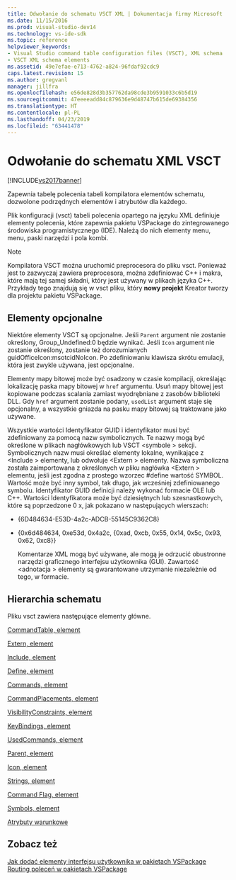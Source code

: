 ```yaml
---
title: Odwołanie do schematu VSCT XML | Dokumentacja firmy Microsoft
ms.date: 11/15/2016
ms.prod: visual-studio-dev14
ms.technology: vs-ide-sdk
ms.topic: reference
helpviewer_keywords:
- Visual Studio command table configuration files (VSCT), XML schema
- VSCT XML schema elements
ms.assetid: 49e7efae-e713-4762-a824-96fdaf92cdc9
caps.latest.revision: 15
ms.author: gregvanl
manager: jillfra
ms.openlocfilehash: e56de828d3b357762da98cde3b9591033c6b5d19
ms.sourcegitcommit: 47eeeeadd84c879636e9d48747b615de69384356
ms.translationtype: HT
ms.contentlocale: pl-PL
ms.lasthandoff: 04/23/2019
ms.locfileid: "63441478"
---
```

# <a name="vsct-xml-schema-reference"></a>Odwołanie do schematu XML VSCT
[!INCLUDE[vs2017banner](../includes/vs2017banner.md)]

Zapewnia tabelę polecenia tabeli kompilatora elementów schematu, dozwolone podrzędnych elementów i atrybutów dla każdego.  
  
 Plik konfiguracji (vsct) tabeli polecenia opartego na języku XML definiuje elementy polecenia, które zapewnia pakietu VSPackage do zintegrowanego środowiska programistycznego (IDE). Należą do nich elementy menu, menu, paski narzędzi i pola kombi.  
  
> [!NOTE]
> Kompilatora VSCT można uruchomić preprocesora do pliku vsct. Ponieważ jest to zazwyczaj zawiera preprocesora, można zdefiniować C++ i makra, które mają tej samej składni, który jest używany w plikach języka C++. Przykłady tego znajdują się w vsct pliku, który **nowy projekt** Kreator tworzy dla projektu pakietu VSPackage.  
  
## <a name="optional-elements"></a>Elementy opcjonalne  
 Niektóre elementy VSCT są opcjonalne. Jeśli `Parent` argument nie zostanie określony, Group_Undefined:0 będzie wynikać. Jeśli `Icon` argument nie zostanie określony, zostanie też dorozumianych guidOfficeIcon:msotcidNoIcon. Po zdefiniowaniu klawisza skrótu emulacji, która jest zwykle używana, jest opcjonalne.  
  
 Elementy mapy bitowej może być osadzony w czasie kompilacji, określając lokalizację paska mapy bitowej w `href` argumentu. Usuń mapy bitowej jest kopiowane podczas scalania zamiast wyodrębniane z zasobów biblioteki DLL. Gdy `href` argument zostanie podany, `usedList` argument staje się opcjonalny, a wszystkie gniazda na pasku mapy bitowej są traktowane jako używane.  
  
 Wszystkie wartości Identyfikator GUID i identyfikator musi być zdefiniowany za pomocą nazw symbolicznych. Te nazwy mogą być określone w plikach nagłówkowych lub VSCT \<symbole > sekcji. Symbolicznych nazw musi określać elementy lokalne, wynikające z \<Include > elementy, lub odwołuje \<Extern > elementy. Nazwa symboliczna została zaimportowana z określonych w pliku nagłówka \<Extern > elementu, jeśli jest zgodna z prostego wzorzec #define wartość SYMBOL. Wartość może być inny symbol, tak długo, jak wcześniej zdefiniowanego symbolu. Identyfikator GUID definicji należy wykonać formacie OLE lub C++. Wartości Identyfikatora może być dziesiętnych lub szesnastkowych, które są poprzedzone 0 x, jak pokazano w następujących wierszach:  
  
- {6D484634-E53D-4a2c-ADCB-55145C9362C8}  
  
- {0x6d484634, 0xe53d, 0x4a2c, {0xad, 0xcb, 0x55, 0x14, 0x5c, 0x93, 0x62, 0xc8}}  
  
  Komentarze XML mogą być używane, ale mogą je odrzucić obustronne narzędzi graficznego interfejsu użytkownika (GUI). Zawartość \<adnotacja > elementy są gwarantowane utrzymanie niezależnie od tego, w formacie.  
  
## <a name="schema-hierarchy"></a>Hierarchia schematu  
 Pliku vsct zawiera następujące elementy główne.  
  
 [CommandTable, element](../extensibility/commandtable-element.md)  
  
 [Extern, element](../extensibility/extern-element.md)  
  
 [Include, element](../extensibility/include-element.md)  
  
 [Define, element](../extensibility/define-element.md)  
  
 [Commands, element](../extensibility/commands-element.md)  
  
 [CommandPlacements, element](../extensibility/commandplacements-element.md)  
  
 [VisibilityConstraints, element](../extensibility/visibilityconstraints-element.md)  
  
 [KeyBindings, element](../extensibility/keybindings-element.md)  
  
 [UsedCommands, element](../extensibility/usedcommands-element.md)  
  
 [Parent, element](../extensibility/parent-element.md)  
  
 [Icon, element](../extensibility/icon-element.md)  
  
 [Strings, element](../extensibility/strings-element.md)  
  
 [Command Flag, element](../extensibility/command-flag-element.md)  
  
 [Symbols, element](../extensibility/symbols-element.md)  
  
 [Atrybuty warunkowe](../extensibility/vsct-xml-schema-conditional-attributes.md)  
  
## <a name="see-also"></a>Zobacz też  
 [Jak dodać elementy interfejsu użytkownika w pakietach VSPackage](../extensibility/internals/how-vspackages-add-user-interface-elements.md)   
 [Routing poleceń w pakietach VSPackage](../extensibility/internals/command-routing-in-vspackages.md)
